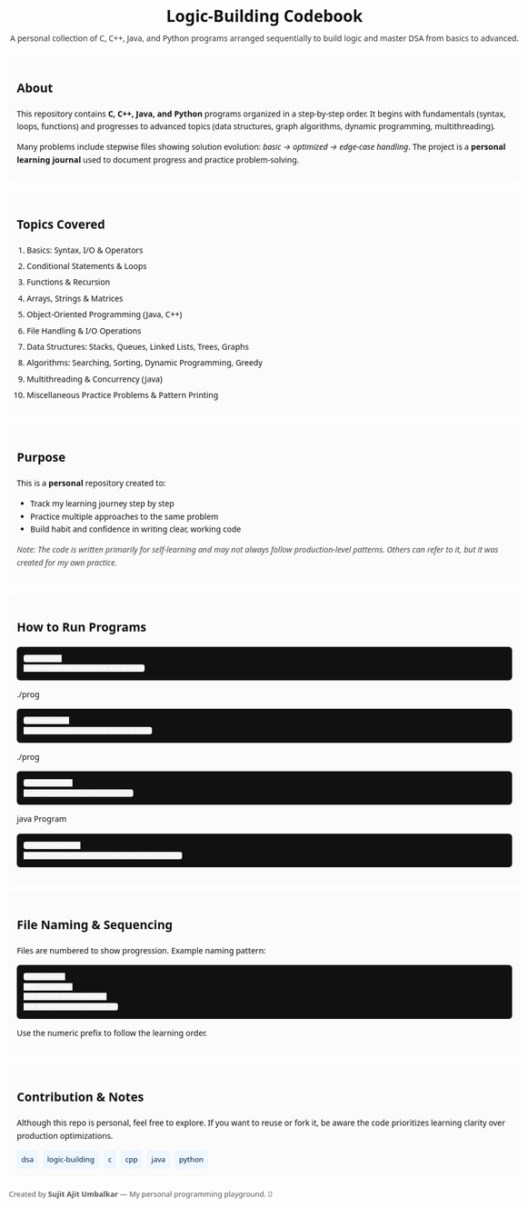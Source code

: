 <!doctype html>
<html lang="en">
<head>
  <meta charset="utf-8" />
  <meta name="viewport" content="width=device-width,initial-scale=1" />
  <title>Logic-Building Codebook — README</title>
  <style>
    body { font-family: system-ui, -apple-system, "Segoe UI", Roboto, "Helvetica Neue", Arial; line-height: 1.6; color: #111; padding: 28px; max-width: 900px; margin: auto; }
    header { margin-bottom: 18px; }
    h1 { margin: 0 0 6px 0; font-size: 28px; }
    p.lead { margin: 4px 0 14px 0; color: #333; }
    section { margin: 18px 0; padding: 12px 14px; border-radius: 8px; background: #fbfbfb; box-shadow: 0 1px 0 rgba(0,0,0,0.02); }
    .tags { display:flex; flex-wrap:wrap; gap:8px; margin-top:8px; }
    .tag { font-size:13px; padding:6px 8px; background:#eef6ff; color:#024; border-radius:6px; }
    ol.topics { padding-left: 1.1rem; margin: 10px 0; }
    ol.topics li { margin: 6px 0; }
    pre { background:#111; color:#fff; padding:12px; border-radius:6px; overflow:auto; font-size:13px; }
    code { background:#f3f3f3; padding:2px 4px; border-radius:4px; }
    footer { margin-top:22px; font-size:13px; color:#555; }
    .note { font-style:italic; color:#444; }
  </style>
</head>
<body>

  <header>
    <h1>Logic-Building Codebook</h1>
    <p class="lead">A personal collection of C, C++, Java, and Python programs arranged sequentially to build logic and master DSA from basics to advanced.</p>
  </header>

  <section>
    <h2>About</h2>
    <p>This repository contains <strong>C, C++, Java, and Python</strong> programs organized in a step-by-step order. It begins with fundamentals (syntax, loops, functions) and progresses to advanced topics (data structures, graph algorithms, dynamic programming, multithreading).</p>
    <p>Many problems include stepwise files showing solution evolution: <em>basic → optimized → edge-case handling</em>. The project is a <strong>personal learning journal</strong> used to document progress and practice problem-solving.</p>
  </section>

  <section>
    <h2>Topics Covered</h2>
    <ol class="topics">
      <li>Basics: Syntax, I/O & Operators</li>
      <li>Conditional Statements & Loops</li>
      <li>Functions & Recursion</li>
      <li>Arrays, Strings & Matrices</li>
      <li>Object-Oriented Programming (Java, C++)</li>
      <li>File Handling & I/O Operations</li>
      <li>Data Structures: Stacks, Queues, Linked Lists, Trees, Graphs</li>
      <li>Algorithms: Searching, Sorting, Dynamic Programming, Greedy</li>
      <li>Multithreading & Concurrency (Java)</li>
      <li>Miscellaneous Practice Problems & Pattern Printing</li>
    </ol>
  </section>

  <section>
    <h2>Purpose</h2>
    <p>This is a <strong>personal</strong> repository created to:</p>
    <ul>
      <li>Track my learning journey step by step</li>
      <li>Practice multiple approaches to the same problem</li>
      <li>Build habit and confidence in writing clear, working code</li>
    </ul>
    <p class="note">Note: The code is written primarily for self-learning and may not always follow production-level patterns. Others can refer to it, but it was created for my own practice.</p>
  </section>

  <section>
    <h2>How to Run Programs</h2>

    <h3>C</h3>
    <pre><code>gcc program.c -o prog
./prog</code></pre>

    <h3>C++</h3>
    <pre><code>g++ program.cpp -o prog
./prog</code></pre>

    <h3>Java</h3>
    <pre><code>javac Program.java
java Program</code></pre>

    <h3>Python</h3>
    <pre><code>python3 program.py</code></pre>
  </section>

  <section>
    <h2>File Naming & Sequencing</h2>
    <p>Files are numbered to show progression. Example naming pattern:</p>
    <pre><code>001_hello.c
002_loops.cpp
015_array_reverse.java
120_dp_fibonacci_step1.py</code></pre>
    <p>Use the numeric prefix to follow the learning order.</p>
  </section>

  <section>
    <h2>Contribution & Notes</h2>
    <p>Although this repo is personal, feel free to explore. If you want to reuse or fork it, be aware the code prioritizes learning clarity over production optimizations.</p>
    <div class="tags">
      <span class="tag">dsa</span>
      <span class="tag">logic-building</span>
      <span class="tag">c</span>
      <span class="tag">cpp</span>
      <span class="tag">java</span>
      <span class="tag">python</span>
    </div>
  </section>

  <footer>
    <p>Created by <strong>Sujit Ajit Umbalkar</strong> — My personal programming playground. 🚀</p>
  </footer>

</body>
</html>
